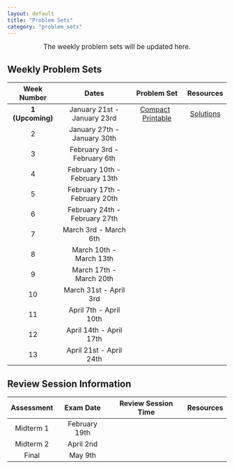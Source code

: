 ```yaml
---
layout: default
title: "Problem Sets"
category: "problem_sets"
---
```


<div style="text-align: center; font-size: 110%;">
    The weekly problem sets will be updated here.
</div>

## Weekly Problem Sets

| Week Number | Dates | Problem Set | Resources |
|:-----------:|:-----:|:-----------:|:---------:|
| **1 (Upcoming)** | January 21st - January 23rd | [Compact]({{site.baseurl}}/resources/PSets/PS1.pdf) &nbsp; [Printable]({{site.baseurl}}/resources/PSets/PS1-Ext.pdf) | [Solutions]({{site.baseurl}}/resources/PSets/PS1-Soln.pdf) |
| 2 | January 27th - January 30th |  |  |
| 3 | February 3rd - February 6th |  |  |
| 4 | February 10th - February 13th |  |  |
| 5 | February 17th - February 20th |  |  |
| 6 | February 24th - February 27th |  |  |
| 7 | March 3rd - March 6th |  |  |
| 8 | March 10th - March 13th |  |  |
| 9 | March 17th - March 20th |  |  |
| 10 | March 31st - April 3rd |  |  |
| 11 | April 7th - April 10th |  |  |
| 12 | April 14th - April 17th |  |  |
| 13 | April 21st - April 24th |  |  |

## Review Session Information

| Assessment | Exam Date | Review Session Time | Resources |
|:----------:|:---------:|:-------------------:|:---------:|
| Midterm 1 | February 19th |  |  |
| Midterm 2 | April 2nd |  |  |
| Final | May 9th |  |  |
